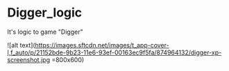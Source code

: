 # Digger_logic
It's logic to game "Digger"

![alt text](https://images.sftcdn.net/images/t_app-cover-l,f_auto/p/21152bde-9b23-11e6-93ef-00163ec9f5fa/874964132/digger-xp-screenshot.jpg =800x600)
